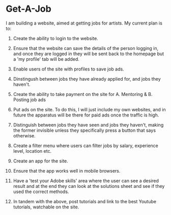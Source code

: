 # Get-A-Job
I am building a website, aimed at getting jobs for artists. My current plan is to:

1. Create the ability to login to the website.

2. Ensure that the website can save the details of the person logging in, and once they are logged in they will be sent back to the homepage but a 'my profile' tab will be added.

3. Enable users of the site with profiles to save job ads.

4. Dinstingush between jobs they have already applied for, and jobs they haven't.

5. Create the ability to take payment on the site for A. Mentoring & B. Posting job ads

6. Put ads on the site. To do this, I will just include my own websites, and in future the apparatus will be there for paid ads once the traffic is high.

7. Distinguish between jobs they have seen and jobs they haven't, making the former invisible unless they specifically press a button that says otherwise.

8. Create a filter menu where users can filter jobs by salary, experience level, location etc.

9. Create an app for the site.

10. Ensure that the app works well in mobile browsers.

11. Have a 'test your Adobe skills' area where the user can see a desired result and at the end they can look at the solutions sheet and see if they used the correct methods.

12. In tandem with the above, post tutorials and link to the best Youtube tutorials, watchable on the site.
